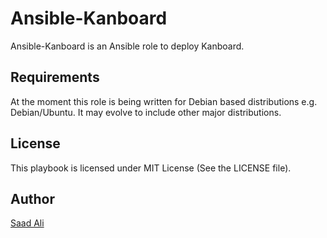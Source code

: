 # **Ansible-Kanboard**

Ansible-Kanboard is an Ansible role to deploy Kanboard.

## **Requirements**

At the moment this role is being written for Debian based distributions e.g. Debian/Ubuntu. It may evolve to include other major distributions.

## **License**

This playbook is licensed under MIT License (See the LICENSE file).

## **Author**

[Saad Ali](https://github.com/nixknight)
